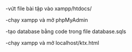 -vứt file bài tập vào xampp/htdocs/

-chạy xampp và mở phpMyAdmin

-tạo database bằng code trong file database.sqls

-chạy xampp và mở localhost/ktx.html
